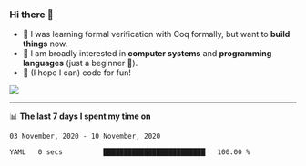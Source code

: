 ### Hi there 👋

- 🤔 I was learning formal verification with Coq formally, but want to **build things** now.
- 😬 I am broadly interested in **computer systems** and **programming languages** (just a beginner 🥺).
- 🤩 (I hope I can) code for fun!

<img src="https://github-readme-stats.vercel.app/api?username=xxchan&show_icons=true&icon_color=0366d6&text_color=24292e&bg_color=ffffff&hide_title=true" />

---

📊 **The last 7 days I spent my time on** 

<!--START_SECTION:waka-->
```text
03 November, 2020 - 10 November, 2020

YAML   0 secs          █████████████████████████   100.00 %
```
<!--END_SECTION:waka-->

<!--
**xxchan/xxchan** is a ✨ _special_ ✨ repository because its `README.md` (this file) appears on your GitHub profile.

Here are some ideas to get you started:

- 🔭 I’m currently working on ...
- 🌱 I’m currently learning ...
- 👯 I’m looking to collaborate on ...
- 🤔 I’m looking for help with ...
- 💬 Ask me about ...
- 📫 How to reach me: ...
- 😄 Pronouns: ...
- ⚡ Fun fact: ...
-->
